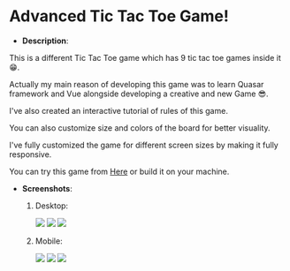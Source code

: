# Advanced Tic Tac Toe Game!

- **Description**:

This is a different Tic Tac Toe game which has 9 tic tac toe games inside it 😁.

Actually my main reason of developing this game was to learn Quasar framework and Vue alongside developing a creative and new Game 😎.

I've also created an interactive tutorial of rules of this game.

You can also customize size and colors of the board for better visuality.

I've fully customized the game for different screen sizes by making it fully responsive.

You can try this game from <a href="https://adv-xo.vercel.app/" target="_blank">Here</a> or build it on your machine.

- **Screenshots**:

    1. Desktop:

        ![](./Screenshots/1.jpg)
        ![](./Screenshots/3.jpg)
        ![](./Screenshots/5.jpg)

    2. Mobile:

        ![](./Screenshots/2.jpg)
        ![](./Screenshots/4.jpg)
        ![](./Screenshots/6.jpg)